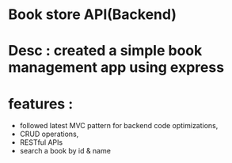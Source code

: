 # Book store API(Backend)

# Desc : created a simple book management app using express

# features :
- followed latest MVC pattern for backend code optimizations,
- CRUD operations,
- RESTful APIs
- search a book by id & name